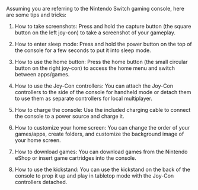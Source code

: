 Assuming you are referring to the Nintendo Switch gaming console, here are some tips and tricks:

1. How to take screenshots: Press and hold the capture button (the square button on the left joy-con) to take a screenshot of your gameplay.

2. How to enter sleep mode: Press and hold the power button on the top of the console for a few seconds to put it into sleep mode.

3. How to use the home button: Press the home button (the small circular button on the right joy-con) to access the home menu and switch between apps/games.

4. How to use the Joy-Con controllers: You can attach the Joy-Con controllers to the side of the console for handheld mode or detach them to use them as separate controllers for local multiplayer.

5. How to charge the console: Use the included charging cable to connect the console to a power source and charge it.

6. How to customize your home screen: You can change the order of your games/apps, create folders, and customize the background image of your home screen.

7. How to download games: You can download games from the Nintendo eShop or insert game cartridges into the console.

8. How to use the kickstand: You can use the kickstand on the back of the console to prop it up and play in tabletop mode with the Joy-Con controllers detached.

